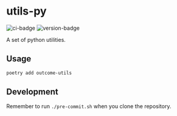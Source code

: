 # utils-py
![ci-badge](https://github.com/outcome-co/utils-py/workflows/Checks/badge.svg) ![version-badge](https://img.shields.io/badge/version-1.2.1-brightgreen)

A set of python utilities.

## Usage

```sh
poetry add outcome-utils
```

## Development

Remember to run `./pre-commit.sh` when you clone the repository.
